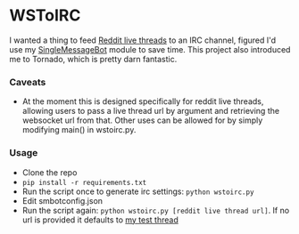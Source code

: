 # WSToIRC

I wanted a thing to feed [Reddit live threads](https://reddit.com/r/live) to an IRC channel, figured I'd use my [SingleMessageBot](https://gist.github.com/blha303/e3cf2d93c932a082c5eb) module to save time. This project also introduced me to Tornado, which is pretty darn fantastic.

### Caveats
* At the moment this is designed specifically for reddit live threads, allowing users to pass a live thread url by argument and retrieving the websocket url from that. Other uses can be allowed for by simply modifying main() in wstoirc.py.

### Usage
* Clone the repo
* `pip install -r requirements.txt`
* Run the script once to generate irc settings: `python wstoirc.py`
* Edit smbotconfig.json
* Run the script again: `python wstoirc.py [reddit live thread url]`. If no url is provided it defaults to [my test thread](https://www.reddit.com/live/upqxckdrqrl4)
